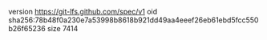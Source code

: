 version https://git-lfs.github.com/spec/v1
oid sha256:78b48f0a230e7a53998b8618b921dd49aa4eeef26eb61ebd5fcc550b26f65236
size 7414
